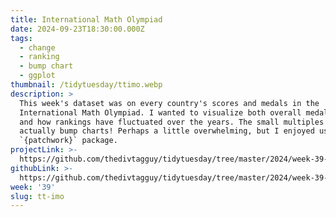 ```yaml
---
title: International Math Olympiad
date: 2024-09-23T18:30:00.000Z
tags:
  - change
  - ranking
  - bump chart
  - ggplot
thumbnail: /tidytuesday/ttimo.webp
description: >
  This week's dataset was on every country's scores and medals in the
  International Math Olympiad. I wanted to visualize both overall medal count
  and how rankings have fluctuated over the years. The small multiples are
  actually bump charts! Perhaps a little overwhelming, but I enjoyed using the
  `{patchwork}` package.
projectLink: >-
  https://github.com/thedivtagguy/tidytuesday/tree/master/2024/week-39-sept-2024-imo
githubLink: >-
  https://github.com/thedivtagguy/tidytuesday/tree/master/2024/week-39-sept-2024-imo
week: '39'
slug: tt-imo
---
```



